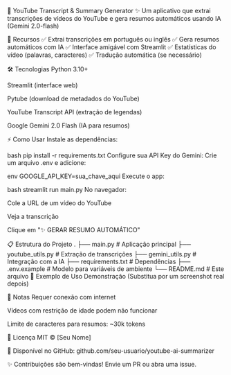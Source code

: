 📝 YouTube Transcript & Summary Generator
✨ Um aplicativo que extrai transcrições de vídeos do YouTube e gera resumos automáticos usando IA (Gemini 2.0-flash)

🚀 Recursos
✅ Extrai transcrições em português ou inglês
✅ Gera resumos automáticos com IA
✅ Interface amigável com Streamlit
✅ Estatísticas do vídeo (palavras, caracteres)
✅ Tradução automática (se necessário)

🛠️ Tecnologias
Python 3.10+

Streamlit (interface web)

Pytube (download de metadados do YouTube)

YouTube Transcript API (extração de legendas)

Google Gemini 2.0 Flash (IA para resumos)

⚡ Como Usar
Instale as dependências:

bash
pip install -r requirements.txt
Configure sua API Key do Gemini:
Crie um arquivo .env e adicione:

env
GOOGLE_API_KEY=sua_chave_aqui
Execute o app:

bash
streamlit run main.py
No navegador:

Cole a URL de um vídeo do YouTube

Veja a transcrição

Clique em "✨ GERAR RESUMO AUTOMÁTICO"

📋 Estrutura do Projeto
.
├── main.py              # Aplicação principal
├── youtube_utils.py     # Extração de transcrições
├── gemini_utils.py      # Integração com a IA
├── requirements.txt     # Dependências
├── .env.example         # Modelo para variáveis de ambiente
└── README.md            # Este arquivo
🌟 Exemplo de Uso
Demonstração
(Substitua por um screenshot real depois)

📌 Notas
Requer conexão com internet

Vídeos com restrição de idade podem não funcionar

Limite de caracteres para resumos: ~30k tokens

📄 Licença
MIT © [Seu Nome]

🔗 Disponível no GitHub: github.com/seu-usuario/youtube-ai-summarizer

✨ Contribuições são bem-vindas! Envie um PR ou abra uma issue.
